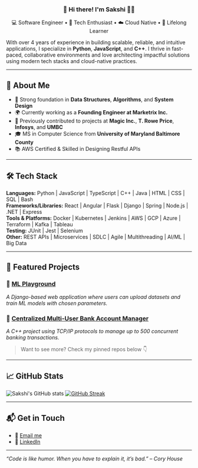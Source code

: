 
<h3 align="center">👋 Hi there! I'm Sakshi 👩‍💻</h3>
<p align="center">
💻 Software Engineer • 🚀 Tech Enthusiast • ☁️ Cloud Native • 🧠 Lifelong Learner  
</p>

With over 4 years of experience in building scalable, reliable, and intuitive applications, I specialize in **Python**, **JavaScript**, and **C++**. I thrive in fast-paced, collaborative environments and love architecting impactful solutions using modern tech stacks and cloud-native practices.

---

## 💼 About Me

- 🧠 Strong foundation in **Data Structures**, **Algorithms**, and **System Design**
- 🌍 Currently working as a **Founding Engineer at Marketrix Inc.**
- 🔭 Previously contributed to projects at **Magic Inc.**, **T. Rowe Price**, **Infosys**, and **UMBC**
- 🎓 MS in Computer Science from **University of Maryland Baltimore County**
- 📚 AWS Certified & Skilled in Designing Restful APIs

---

## 🛠️ Tech Stack

**Languages:** Python | JavaScript | TypeScript | C++ | Java | HTML | CSS | SQL | Bash  
**Frameworks/Libraries:** React | Angular | Flask | Django | Spring | Node.js | .NET | Express  
**Tools & Platforms:** Docker | Kubernetes | Jenkins | AWS | GCP | Azure | Terraform | Kafka | Tableau  
**Testing:** JUnit | Jest | Selenium  
**Other:** REST APIs | Microservices | SDLC | Agile | Multithreading | AI/ML | Big Data

---

## 📌 Featured Projects

### 🔹 [ML Playground](https://github.com/sakshi6557/ML-Playground)
*A Django-based web application where users can upload datasets and train ML models with chosen parameters.*

### 🔹 [Centralized Multi-User Bank Account Manager](https://github.com/sakshi6557/Centralized-Multi-User-Concurrent-Bank-Account-Manager)
*A C++ project using TCP/IP protocols to manage up to 500 concurrent banking transactions.*

> Want to see more? Check my pinned repos below 👇

---

## 📈 GitHub Stats

![Sakshi's GitHub stats](https://github-readme-stats.vercel.app/api?username=sakshi6557&show_icons=true&theme=default)
[![GitHub Streak](https://streak-stats.demolab.com/?user=sakshi6557&theme=default)](https://git.io/streak-stats)

---

## 📬 Get in Touch

- 📧 [Email me](mailto:reddy.sakshi97@gmail.com.com)
- 💼 [LinkedIn](https://www.linkedin.com/in/sakshireddy/)
<!--- 🌐 [Portfolio or Website](https://yourwebsite.com)  -->


---

_“Code is like humor. When you have to explain it, it’s bad.” – Cory House_

